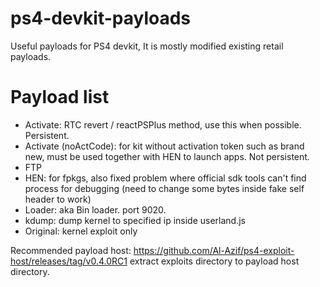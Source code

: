 # ps4-devkit-payloads
Useful payloads for PS4 devkit, It is mostly modified existing retail payloads.


# Payload list
- Activate: RTC revert / reactPSPlus method, use this when possible. Persistent.
- Activate (noActCode): for kit without activation token such as brand new, must be used together with HEN to launch apps. Not persistent.
- FTP
- HEN: for fpkgs, also fixed problem where official sdk tools can't find process for debugging (need to change some bytes inside fake self header to work)
- Loader: aka Bin loader. port 9020.
- kdump: dump kernel to specified ip inside userland.js
- Original: kernel exploit only

Recommended payload host: https://github.com/Al-Azif/ps4-exploit-host/releases/tag/v0.4.0RC1
extract exploits directory to payload host directory.
